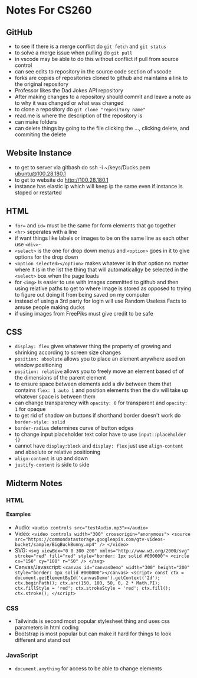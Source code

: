 # Notes For CS260
## GitHub
- to see if there is a merge conflict do `git fetch` and `git status`
- to solve a merge issue when pulling do `git pull`
- in vscode may be able to do this without conflict if pull from source control
- can see edits to repository in the source code section of vscode
- forks are copies of repositories cloned to github and maintains a link to the original repository
- Professor likes the Dad Jokes API repository
- After making changes to a repository should commit and leave a note as to why it was changed or what was changed
- to clone a repository do `git clone "repository name"`
- read.me is where the description of the repository is
- can make folders
- can delete things by going to the file clicking the ..., clicking delete, and commiting the delete

## Website Instance
- to get to server via gitbash do ssh -i ~/keys/Ducks.pem ubuntu@100.28.180.1
- to get to website do http://100.28.180.1
- instance has elastic ip which will keep ip the same even if instance is stoped or restarted

## HTML
- `for=` and `id=` must be the same for form elements that go together
- `<hr>` seperates with a line
- if want things like labels or images to be on the same line as each other use `<div>`-
- `<select>` is the one for drop down menus and `<option>` goes in it to give options for the drop down
- `<option selected></option>` makes whatever is in that option no matter where it is in the list the thing that will automaticallgy be selected in the `<select>` box when the page loads
- for `<img>` is easier to use with images committed to github and then using relative paths to get to where image is stored as opposed to trying to figure out doing it from being saved on my computer
- instead of using a 3rd party for login will use Random Useless Facts to amuse people making ducks
- if using images from FreePiks must give credit to be safe

## CSS
- `display: flex` gives whatever thing the property of growing and shrinking according to screen size changes
- `position: absolute` allows you to place an element anywhere ased on window positioning
- `position: relative` allows you to freely move an element based of of the dimensions of the parent element
- to ensure space between elements add a div between them that contains `flex: 1 auto 1` and position elements then the div will take up whatever space is between them
- can change transparency with `opacity: 0` for transparent and `opacity: 1` for opaque
- to get rid of shadow on buttons if shorthand border doesn't work do `border-style: solid`
- `border-radius` determines curve of button edges
- to change input placeholder text color have to use `input::placeholder {}`
- cannot have `display:block` and `display: flex` just use `align-content` and absolute or relative positioning
- `align-content` is up and down
- `justify-content` is side to side

## Midterm Notes
### HTML
#### Examples
- Audio: `<audio controls src="testAudio.mp3"></audio>`
- Video: `<video controls width="300" crossorigin="anonymous"> <source src="https://commondatastorage.googleapis.com/gtv-videos-bucket/sample/BigBuckBunny.mp4" />
</video>`
- SVG: `<svg viewBox="0 0 300 200" xmlns="http://www.w3.org/2000/svg" stroke="red" fill="red" style="border: 1px solid #000000">
  <circle cx="150" cy="100" r="50" />
</svg>`
- Canvas/Javascript: `<canvas id="canvasDemo" width="300" height="200" style="border: 1px solid #000000"></canvas> <script> const ctx = document.getElementById('canvasDemo').getContext('2d'); ctx.beginPath(); ctx.arc(150, 100, 50, 0, 2 * Math.PI); ctx.fillStyle = 'red'; ctx.strokeStyle = 'red'; ctx.fill(); ctx.stroke(); </script>`

### CSS
- Tailwinds is second most popular stylesheet thing and uses css parameters in html coding
- Bootstrap is most popular but can make it hard for things to look different and stand out

### JavaScript
- `document.anything` for access to be able to change elements
